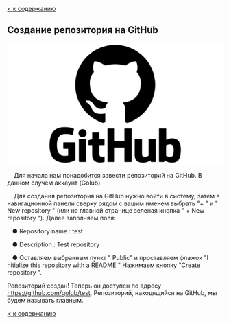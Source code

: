 [< к содержанию](./readme.md)

## Создание репозитория на GitHub

![github logo](/assets/GitHub-Logo.png)

&nbsp;
&#160;
Для начала нам
понадобится завести репозиторий на GitHub. В данном случем аккаунт (Golub)

&nbsp;
&#160;
Для создания репозитория на GitHub нужно войти в систему, затем в навигационной
панели сверху рядом с вашим именем выбрать "+ " и " New repository " (или на главной
странице зеленая кнопка " + New repository "). Далее заполняем поля:

&nbsp;
&#160;● Repository name : test

&nbsp;
&#160;● Description : Test repository

&nbsp;
&#160;● Оставляем выбранным пункт " Public" и проставляем флажок "I nitialize this repository
with a README "
Нажимаем кнопку "Create repository ". 

Репозиторий создан! Теперь он доступен по адресу
https://github.com/golub/test.
Репозиторий, находящийся на GitHub, мы будем называть главным. 

[< к содержанию](./readme.md)


